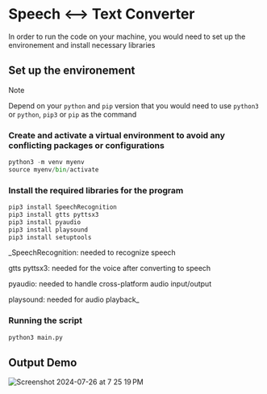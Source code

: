 # Speech <--> Text Converter

In order to run the code on your machine, you would need to set up the environement and install necessary libraries

## Set up the environement
> [!NOTE]  
> Depend on your ```python``` and ```pip``` version that you would need to use ```python3``` or ```python```, ```pip3``` or ```pip``` as the command
>
> 


### Create and activate a virtual environment to avoid any conflicting packages or configurations
```python
python3 -m venv myenv
source myenv/bin/activate
```


### Install the required libraries for the program 
```python
pip3 install SpeechRecognition   
pip3 install gtts pyttsx3        
pip3 install pyaudio             
pip3 install playsound          
pip3 install setuptools
```


_SpeechRecognition: needed to recognize speech

gtts pyttsx3: needed for the voice after converting to speech

pyaudio: needed to handle cross-platform audio input/output

playsound: needed for audio playback_




### Running the script 

```python
python3 main.py
```


## Output Demo
![Screenshot 2024-07-26 at 7 25 19 PM](https://github.com/user-attachments/assets/96e5e788-197d-4dad-8aa8-e16488135fa6)
